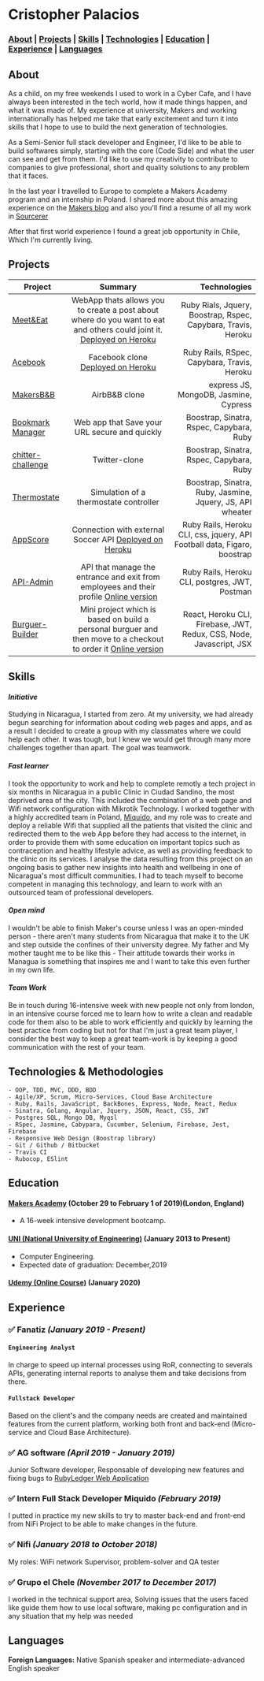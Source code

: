# Cristopher Palacios

### [About](#About) | [Projects](#Projects) | [Skills](#Skills) | [Technologies](#Technologies) | [Education](#Education) | [Experience](#Experience) | [Languages](#Languages)
<!-- A sentence about who and what you are. Then a sentence about what you've achieved. And then a sentence about what you're looking for: what you would ideally be doing, with whom and in what environment. -->

## About

As a child, on my free weekends I used to work in a Cyber Cafe, and I have always been interested in the tech world, how it made things happen, and what it was made of. My experience at university, Makers and working internationally has helped me take that early excitement and turn it into skills that I hope to use to build the next generation of technologies.

As a Semi-Senior full stack developer and Engineer, I'd like to be able to build softwares simply, starting with the core (Code Side) and what the user can see and get from them. I'd like to use my creativity to contribute to companies to give professional, short and quality solutions to any problem that it faces.

In the last year I travelled to Europe to complete a Makers Academy program and an internship in Poland. I shared more about this amazing experience on the [Makers blog](https://blog.makersacademy.com/the-chapter-after-nicaragua-1b470effe2b9) and also you'll find a resume of all my work in [Sourcerer](https://sourcerer.io/criszelaya24)

After that first world experience I found a great job opportunity in Chile, Which I'm currently living.

## Projects

| Project        | Summary           | Technologies  |
| ------------- |:-------------:| -----:|
| [Meet&Eat](https://github.com/criszelaya24/Meet-and-Eat) | WebApp thats allows you to create a post about where do you want to eat and others could joint it. [Deployed on Heroku](https://meet-andeat.herokuapp.com) | Ruby Rials, Jquery, Boostrap, Rspec, Capybara, Travis, Heroku |
| [Acebook](https://github.com/criszelaya24/acebook) | Facebook clone [Deployed on Heroku](https://aqueous-wave-77193.herokuapp.com) | Ruby Rails, RSpec, Capybara, Travis, Heroku |
| [MakersB&B](https://github.com/criszelaya24/makersbandb) | AirbB&B clone | express JS, MongoDB, Jasmine, Cypress |
| [Bookmark Manager](https://github.com/criszelaya24/bookmarks_manager) | Web app that Save your URL secure and quickly | Boostrap, Sinatra, Rspec, Capybara, Ruby |
| [chitter-challenge](https://github.com/criszelaya24/chitter-challenge) | Twitter-clone | Boostrap, Sinatra, Rspec, Capybara, Ruby |
| [Thermostate](https://github.com/criszelaya24/thermostate) | Simulation of a thermostate controller | Boostrap, Sinatra, Ruby, Jasmine, Jquery, JS, API wheater |
| [AppScore](https://github.com/criszelaya24/AppScore) | Connection with external Soccer API [Deployed on Heroku](https://appscore.herokuapp.com) | Ruby Rails, Heroku CLI, css, jquery, API Football data, Figaro, boostrap|
| [API-Admin](https://github.com/criszelaya24/admin-api)| API that manage the entrance and exit from employees and their profile [Online version](https://admin-runa-hr-api.herokuapp.com/app/v1) | Ruby Rails, Heroku CLI, postgres, JWT, Postman |
| [Burguer-Builder](https://github.com/criszelaya24/burger-builder)| Mini project which is based on build a personal burguer and then move to a checkout to order it [Online version](https://burguer-builder-app.herokuapp.com/) | React, Heroku CLI, Firebase, JWT, Redux, CSS, Node, Javascript, JSX |

## Skills

#### ***Initiative***
<!-- Descriptive paragraph of how capable you are at this skill and, if relevant, how it has developed.

- Experience
- Achievements
- Evidence -->

Studying in Nicaragua, I started from zero. At my university, we had already begun searching for information about coding web pages and apps, and as a result I decided to create a group with my classmates where we could help each other. It was tough, but I knew we would get through many more challenges together than apart. The goal was teamwork. 

#### ***Fast learner***
<!-- Descriptive paragraph of how capable you are at this skill and, if relevant, how it has developed.

- I achieved A during my work at B (job, or otherwise)
- I contributed to the growth of X while doing Y (job, or otherwise)
- I built this, made this, broke this, fixed this, etc.
- A link to some on-line evidence (blogs, videos, articles, etc.) -->
I took the opportunity to work and help to complete remotly a tech project in six months in Nicaragua in a public Clinic in Ciudad Sandino, the most deprived area of the city. This included the combination of a web page and Wifi network configuration with Mikrotik Technology. I worked together with a highly accredited team in Poland, [Miquido](https://www.miquido.com), and my role was to create and deploy a reliable Wifi that supplied all the patients that visited the clinic and redirected them to the web App before they had access to the internet, in order to provide them with some education on important topics such as contraception and healthy lifestyle advice, as well as providing feedback to the clinic on its services. I analyse the data resulting from this project on an ongoing basis to gather new insights into health and wellbeing in one of Nicaragua's most difficult communities. I had to teach myself to become competent in managing this technology, and learn to work with an outsourced team of professional developers.

#### ***Open mind***

I wouldn't be able to finish Maker's course unless I was an open-minded person - there aren't many students from Nicaragua that make it to the UK and step outside the confines of their university degree. My father and My mother taught me to be like this - Their attitude towards their works in Managua is something that inspires me and I want to take this even further in my own life.

#### ***Team Work***

Be in touch during 16-intensive week with new people not only from london, in an intensive course forced me to learn how to write a clean and readable code for them also to be able to work efficiently and quickly by learning the best practice from coding but not for that I'm just a great team player, I consider the best way to keep a great team-work is by keeping a good communication with the rest of your team. 

## Technologies & Methodologies

```
- OOP, TDD, MVC, DDD, BDD
- Agile/XP, Scrum, Micro-Services, Cloud Base Architecture
- Ruby, Rails, JavaScript, BackBones, Express, Node, React, Redux
- Sinatra, Golang, Angular, Jquery, JSON, React, CSS, JWT
- Postgres SQL, Mongo DB, Myqsl
- RSpec, Jasmine, Cabypara, Cucumber, Selenium, Firebase, Jest, Firebase
- Responsive Web Design (Boostrap library)
- Git / Github / Bitbucket
- Travis CI
- Rubocop, ESlint
```

## Education

#### **[Makers Academy](https://makers.tech) (October 29 to February 1 of 2019)(London, England)**
- A 16-week intensive development bootcamp.

#### **[UNI (National University of Engineering)](https://www.uni.edu.ni) (January 2013 to Present)**
- Computer Engineering.
- Expected date of graduation: December,2019

#### **[Udemy (Online Course)](https://www.udemy.com/) (January 2020)**

## Experience

### ✅ **Fanatiz** *(January 2019 - Present)*

#### ```Engineering Analyst```

In charge to speed up internal processes using RoR, connecting to
severals APIs, generating internal reports to analyse them and take
decisions from there.

#### ```Fullstack Developer```

Based on the client's and the company needs are created and
maintained features from the current platform, working both front
and back-end (Micro-service and Cloud Base Architecture).

### ✅ **AG software** *(April 2019 - January 2019)*
Junior Software developer, Responsable of developing new features and fixing bugs to [RubyLedger Web Application](https://www.rubyledger.com)

### ✅ **Intern Full Stack Developer Miquido** *(February 2019)*
I putted in practice my new skills to try to master back-end and front-end from NiFi Project to be able to make changes in the future.

### ✅ **Nifi** *(January 2018 to October 2018)*   
My roles: WiFi network Supervisor, problem-solver and QA tester

### ✅ **Grupo el Chele** *(November 2017 to December 2017)*    
I worked in the technical support area, Solving issues that the users faced like guide them how to use local software, making pc configuration and in any situation that my help was needed  

## Languages

**Foreign Languages:** Native Spanish speaker and intermediate-advanced English speaker
